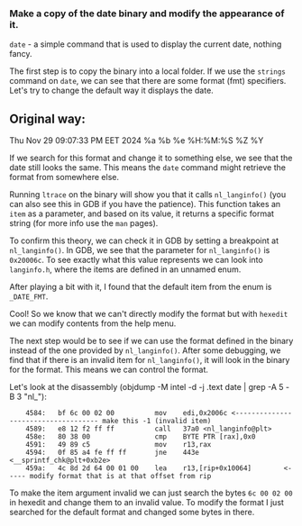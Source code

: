 

### Make a copy of the date binary and modify the appearance of it. 

`date` - a simple command that is used to display the current date, nothing fancy.

The first step is to copy the binary into a local folder. If we use the `strings` command on `date`, we can see that there are some format (fmt) specifiers. Let's try to change the default way it displays the date.

## Original way:
Thu Nov 29 09:07:33 PM EET 2024
%a %b %e %H:%M:%S %Z %Y


If we search for this format and change it to something else, we see that the date still looks the same. This means the `date` command might retrieve the format from somewhere else.

Running `ltrace` on the binary will show you that it calls `nl_langinfo()` (you can also see this in GDB if you have the patience). This function takes an `item` as a parameter, and based on its value, it returns a specific format string (for more info use the `man` pages).

To confirm this theory, we can check it in GDB by setting a breakpoint at `nl_langinfo()`. In GDB, we see that the parameter for `nl_langinfo()` is `0x20006c`. To see exactly what this value represents we can look into `langinfo.h`, where the items are defined in an unnamed enum.

After playing a bit with it, I found that the default item from the enum is `_DATE_FMT`.

Cool! So we know that we can't directly modify the format but with `hexedit` we can modify contents from the help menu.

The next step would be to see if we can use the format defined in the binary instead of the one provided by `nl_langinfo()`. After some debugging, we find that if there is an invalid item for `nl_langinfo()`, it will look in the binary for the format. This means we can control the format.


Let's look at the disassembly (objdump -M intel -d -j .text date | grep -A 5 -B 3 "nl_"):
```
    4584:	bf 6c 00 02 00       	mov    edi,0x2006c <------------------------------------ make this -1 (invalid item)
    4589:	e8 12 f2 ff ff       	call   37a0 <nl_langinfo@plt>
    458e:	80 38 00             	cmp    BYTE PTR [rax],0x0
    4591:	49 89 c5             	mov    r13,rax
    4594:	0f 85 a4 fe ff ff    	jne    443e <__sprintf_chk@plt+0xb2e>
    459a:	4c 8d 2d 64 00 01 00 	lea    r13,[rip+0x10064]        <----- modify format that is at that offset from rip 
```

To make the item argument invalid we can just search the bytes `6c 00 02 00` in hexedit and change them to an invalid value.
To modify the format I just searched for the default format and changed some bytes in there.



